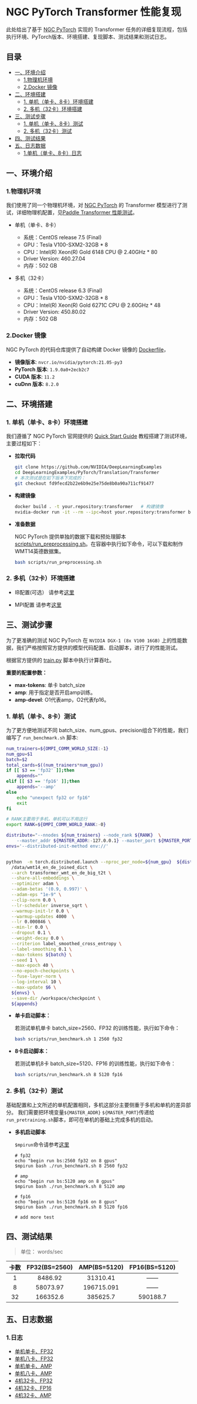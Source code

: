 <!-- omit in toc -->
# NGC PyTorch Transformer 性能复现


此处给出了基于 [NGC PyTorch](https://github.com/NVIDIA/DeepLearningExamples/tree/master/PyTorch/Translation/Transformer) 实现的 Transformer 任务的详细复现流程，包括执行环境、PyTorch版本、环境搭建、复现脚本、测试结果和测试日志。

<!-- omit in toc -->
## 目录
- [一、环境介绍](#一环境介绍)
  - [1.物理机环境](#1物理机环境)
  - [2.Docker 镜像](#2docker-镜像)
- [二、环境搭建](#二环境搭建)
  - [1. 单机（单卡、8卡）环境搭建](#1-单机单卡8卡环境搭建)
  - [2. 多机（32卡）环境搭建](#2-多机32卡环境搭建)
- [三、测试步骤](#三测试步骤)
  - [1. 单机（单卡、8卡）测试](#1-单机单卡8卡测试)
  - [2. 多机（32卡）测试](#2-多机32卡测试)
- [四、测试结果](#四测试结果)
- [五、日志数据](#五日志数据)
  - [1.单机（单卡、8卡）日志](#1单机单卡8卡日志)


## 一、环境介绍

### 1.物理机环境

我们使用了同一个物理机环境，对 [NGC PyTorch](https://github.com/NVIDIA/DeepLearningExamples/tree/master/PyTorch/Translation/Transformer) 的 Transformer 模型进行了测试，详细物理机配置，见[Paddle Transformer 性能测试](../../README.md#1.物理机环境)。

- 单机（单卡、8卡）
  - 系统：CentOS release 7.5 (Final)
  - GPU：Tesla V100-SXM2-32GB * 8
  - CPU：Intel(R) Xeon(R) Gold 6148 CPU @ 2.40GHz * 80
  - Driver Version: 460.27.04
  - 内存：502 GB
 
- 多机（32卡）
  - 系统：CentOS release 6.3 (Final)
  - GPU：Tesla V100-SXM2-32GB * 8
  - CPU：Intel(R) Xeon(R) Gold 6271C CPU @ 2.60GHz * 48
  - Driver Version: 450.80.02
  - 内存：502 GB

### 2.Docker 镜像

NGC PyTorch 的代码仓库提供了自动构建 Docker 镜像的 [Dockerfile](https://github.com/NVIDIA/DeepLearningExamples/blob/master/PyTorch/Translation/Transformer/Dockerfile)，

- **镜像版本**: `nvcr.io/nvidia/pytorch:21.05-py3`
- **PyTorch 版本**: `1.9.0a0+2ecb2c7`
- **CUDA 版本**: `11.2`
- **cuDnn 版本**: `8.2.0`

## 二、环境搭建

### 1. 单机（单卡、8卡）环境搭建

我们遵循了 NGC PyTorch 官网提供的 [Quick Start Guide](https://github.com/NVIDIA/DeepLearningExamples/tree/master/PyTorch/Translation/Transformer#quick-start-guide) 教程搭建了测试环境，主要过程如下：

- **拉取代码**

    ```bash
    git clone https://github.com/NVIDIA/DeepLearningExamples
    cd DeepLearningExamples/PyTorch/Translation/Transformer
    # 本次测试是在如下版本下完成的：
    git checkout fd9fecd2b22e6b9e25e75de8b0a90a711cf91477
    ```

- **构建镜像**

    ```bash
    docker build . -t your.repository:transformer   # 构建镜像
    nvidia-docker run -it --rm --ipc=host your.repository:transformer bash  # 启动容器
    ```

- **准备数据**

    NGC PyTorch 提供单独的数据下载和预处理脚本 [scripts/run_preprocessing.sh](https://github.com/NVIDIA/DeepLearningExamples/blob/master/PyTorch/Translation/Transformer/scripts/run_preprocessing.sh)。在容器中执行如下命令，可以下载和制作WMT14英德数据集。

    ```bash
    bash scripts/run_preprocessing.sh
    ```

### 2. 多机（32卡）环境搭建

- IB配置(可选）
请参考[这里](../../../utils/ib.md)

- MPI配置
请参考[这里](../../../utils/mpi.md)

## 三、测试步骤

为了更准确的测试 NGC PyTorch 在 `NVIDIA DGX-1 (8x V100 16GB)` 上的性能数据，我们严格按照官方提供的模型代码配置、启动脚本，进行了的性能测试。

根据官方提供的 [train.py](https://github.com/NVIDIA/DeepLearningExamples/blob/master/PyTorch/Translation/Transformer/train.py) 脚本中执行计算吞吐。

**重要的配置参数：**

- **max-tokens**: 单卡 batch_size
- **amp**: 用于指定是否开启amp训练。
- **amp-devel**: O1代表amp，O2代表fp16。

### 1. 单机（单卡、8卡）测试

为了更方便地测试不同 batch_size、num_gpus、precision组合下的性能，我们编写了 `run_benchmark.sh` 脚本:

``` bash
num_trainers=${OMPI_COMM_WORLD_SIZE:-1}
num_gpu=$1
batch=$2
total_cards=$((num_trainers*num_gpu))
if [[ $3 == 'fp32' ]];then
    appends=""
elif [[ $3 == 'fp16' ]];then
    appends='--amp'
else
    echo "unexpect fp32 or fp16"
    exit
fi

# RANK主要用于多机，单机可以不用这行
export RANK=${OMPI_COMM_WORLD_RANK:-0}

distribute="--nnodes ${num_trainers} --node_rank ${RANK}  \
    --master_addr ${MASTER_ADDR:-127.0.0.1} --master_port ${MASTER_PORT:-8421}"
envs='--distributed-init-method env://'


python  -m torch.distributed.launch --nproc_per_node=${num_gpu}  ${distribute} train.py \
  /data/wmt14_en_de_joined_dict \
  --arch transformer_wmt_en_de_big_t2t \
  --share-all-embeddings \
  --optimizer adam \
  --adam-betas '(0.9, 0.997)' \
  --adam-eps "1e-9" \
  --clip-norm 0.0 \
  --lr-scheduler inverse_sqrt \
  --warmup-init-lr 0.0 \
  --warmup-updates 4000  \
  --lr 0.000846 \
  --min-lr 0.0 \
  --dropout 0.1 \
  --weight-decay 0.0 \
  --criterion label_smoothed_cross_entropy \
  --label-smoothing 0.1 \
  --max-tokens ${batch} \
  --seed 1 \
  --max-epoch 40 \
  --no-epoch-checkpoints \
  --fuse-layer-norm \
  --log-interval 10 \
  --max-update $6 \
  ${envs} \
  --save-dir /workspace/checkpoint \
  ${appends} 

```


- **单卡启动脚本：**

    若测试单机单卡 batch_size=2560、FP32 的训练性能，执行如下命令：

    ```bash
    bash scripts/run_benchmark.sh 1 2560 fp32
    ```

- **8卡启动脚本：**

    若测试单机8卡 batch_size=5120、FP16 的训练性能，执行如下命令：

    ```bash
    bash scripts/run_benchmark.sh 8 5120 fp16
    ```


### 2. 多机（32卡）测试
基础配置和上文所述的单机配置相同，多机这部分主要侧重于多机和单机的差异部分。
我们需要把环境变量`${MASTER_ADDR}`  `${MASTER_PORT}`传递给`run_pretraining.sh`脚本，即可在单机的基础上完成多机的启动。

- **多机启动脚本**

	`$mpirun`命令请参考[这里](../../../utils/mpi.md#需要把集群节点环境传给通信框架)

	```
	# fp32
	echo "begin run bs:2560 fp32 on 8 gpus"
	$mpirun bash ./run_benchmark.sh 8 2560 fp32

    # amp
	echo "begin run bs:5120 amp on 8 gpus"
	$mpirun bash ./run_benchmark.sh 8 5120 amp
 
    # fp16
	echo "begin run bs:5120 fp16 on 8 gpus"
	$mpirun bash ./run_benchmark.sh 8 5120 fp16

	# add more test
	```

## 四、测试结果

> 单位： words/sec

|卡数 | FP32(BS=2560) | AMP(BS=5120) | FP16(BS=5120) |
|:-----:|:-----:|:-----:|:-----:|
|1 | 8486.92  | 31310.41  | —— |
|8 | 58073.97  | 196715.091  | —— |
|32 | 166352.6 | 385625.7 | 590188.7 |

## 五、日志数据
### 1.日志
- [单机单卡、FP32](./logs/pytorch_gpu1_fp32_bs2560)
- [单机八卡、FP32](./logs/pytorch_gpu8_fp32_bs2560)
- [单机单卡、AMP](./logs/pytorch_gpu1_amp_bs5120)
- [单机八卡、AMP](./logs/pytorch_gpu8_amp_bs5120)
- [4机32卡、FP32](./logs/pytorch_gpu32_fp32_bs2560)
- [4机32卡、FP16](./logs/pytorch_gpu32_fp16_bs5120)
- [4机32卡、AMP ](./logs/pytorch_gpu32_amp_bs5120)
